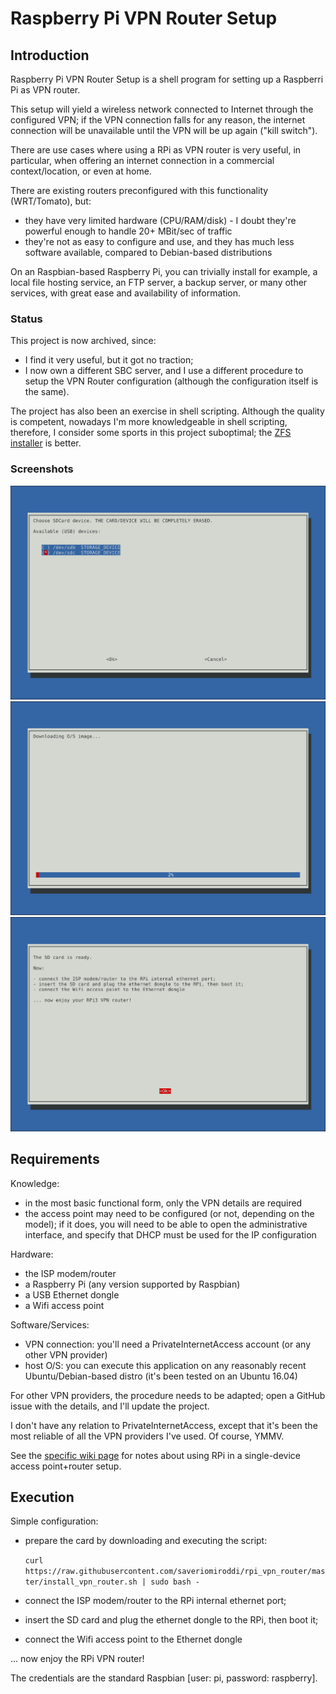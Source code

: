 # Raspberry Pi VPN Router Setup

## Introduction

Raspberry Pi VPN Router Setup is a shell program for setting up a Raspberri Pi as VPN router.

This setup will yield a wireless network connected to Internet through the configured VPN; if the VPN connection falls for any reason, the internet connection will be unavailable until the VPN will be up again ("kill switch").

There are use cases where using a RPi as VPN router is very useful, in particular, when offering an internet connection in a commercial context/location, or even at home.

There are existing routers preconfigured with this functionality (WRT/Tomato), but:

- they have very limited hardware (CPU/RAM/disk) - I doubt they're powerful enough to handle 20+ MBit/sec of traffic
- they're not as easy to configure and use, and they has much less software available, compared to Debian-based distributions

On an Raspbian-based Raspberry Pi, you can trivially install for example, a local file hosting service, an FTP server, a backup server, or many other services, with great ease and availability of information.

### Status

This project is now archived, since:

- I find it very useful, but it got no traction;
- I now own a different SBC server, and I use a different procedure to setup the VPN Router configuration (although the configuration itself is the same).

The project has also been an exercise in shell scripting. Although the quality is competent, nowadays I'm more knowledgeable in shell scripting, therefore, I consider some sports in this project suboptimal; the [ZFS installer](https://github.com/saveriomiroddi/zfs-installer) is better.

### Screenshots

![USB Devices menu](/screenshots/02_usb_device_menu.png?raw=true)
![Downloading Raspbian](/screenshots/03_download_raspbian.png?raw=true)
![Completed](/screenshots/04_completed.png?raw=true)

## Requirements

Knowledge:

- in the most basic functional form, only the VPN details are required
- the access point may need to be configured (or not, depending on the model); if it does, you will need to be able to open the administrative interface, and specify that DHCP must be used for the IP configuration

Hardware:

- the ISP modem/router
- a Raspberry Pi (any version supported by Raspbian)
- a USB Ethernet dongle
- a Wifi access point

Software/Services:

- VPN connection: you'll need a PrivateInternetAccess account (or any other VPN provider)
- host O/S: you can execute this application on any reasonably recent Ubuntu/Debian-based distro (it's been tested on an Ubuntu 16.04)

For other VPN providers, the procedure needs to be adapted; open a GitHub issue with the details, and I'll update the project.

I don't have any relation to PrivateInternetAccess, except that it's been the most reliable of all the VPN providers I've used. Of course, YMMV.

See the [specific wiki page](wiki/Using-RPi%5Bs%5D-as-Wifi-Access-Point-Router) for notes about using RPi in a single-device access point+router setup.

## Execution

Simple configuration:

- prepare the card by downloading and executing the script:

    `curl https://raw.githubusercontent.com/saveriomiroddi/rpi_vpn_router/master/install_vpn_router.sh | sudo bash -`

- connect the ISP modem/router to the RPi internal ethernet port;
- insert the SD card and plug the ethernet dongle to the RPi, then boot it;
- connect the Wifi access point to the Ethernet dongle

... now enjoy the RPi VPN router!

The credentials are the standard Raspbian [user: pi, password: raspberry].

